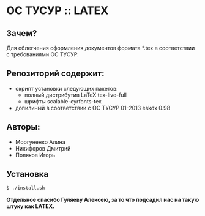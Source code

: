 # ОС ТУСУР :: LATEX 

## Зачем?
Для облегчения оформления документов формата *.tex в соответствии с требованиями ОС ТУСУР.

## Репозиторий содержит:
 - скрипт установки следующих пакетов:
    - полный дистрибутив LaTeX tex-live-full
    - шрифты scalable-cyrfonts-tex
 - допилиный в соответствии с ОС ТУСУР 01-2013 eskdx 0.98

## Авторы:
 - Моргуненко Алина
 - Никифоров Дмитрий
 - Поляков Игорь

## Установка
```sh
$ ./install.sh
```

**Отдельное спасибо Гуляеву Алексею, за то что подсадил нас на такую штуку как LATEX.**